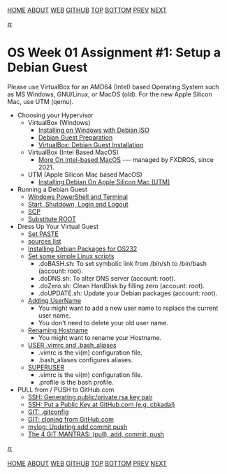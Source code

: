 ---
---
[HOME](index.md)
[ABOUT](README.md)
[WEB](https://osp4diss.vlsm.org/)
[GITHUB](https://github.com/os2xx/osp4diss/)
[TOP](#)
[BOTTOM](#endofpage)
[PREV](AOS.md#idx01)
[NEXT](W01-02.md)

[&#x213C;](#endofpage)<br id="idx00">

# OS Week 01 Assignment #1: Setup a Debian Guest

Please use VirtualBox for an AMD64 (Intel) based Operating System such as MS Windows, 
GNU/Linux, or MacOS (old). For the new Apple Silicon Mac, use UTM (qemu).

* Choosing your Hypervisor
  * VirtualBox (Windows)
    * [Installing on Windows with Debian ISO](https://doit.vlsm.org/012.html)
    * [Debian Guest Preparation](https://doit.vlsm.org/013.html)
    * [VirtualBox: Debian Guest Installation](https://doit.vlsm.org/014.html)
  * VirtualBox (Intel Based MacOS)
    * [More On Intel-based MacOS](https://fxdros.github.io/virtualbox-on-macos/)
    --- managed by FXDROS, since 2021.
  * UTM (Apple Silicon Mac based MacOS)
    * [Installing Debian On Apple Silicon Mac (UTM)](https://doit.vlsm.org/009.html)
* Running a Debian Guest
  * [Windows PowerShell and Terminal](https://doit.vlsm.org/017.html)
  * [Start, Shutdown, Login and Logout](https://doit.vlsm.org/018.html)
  * [SCP](https://doit.vlsm.org/019.html)
  * [Substitute ROOT](https://doit.vlsm.org/020.html)
* Dress Up Your Virtual Guest
  * [Set PASTE](https://doit.vlsm.org/033.html)
  * [sources.list](https://doit.vlsm.org/021.html)
  * [Installing Debian Packages for OS232](https://doit.vlsm.org/026.html#idx03)
  * [Set some simple Linux scripts](https://doit.vlsm.org/027.html)
    * .doBASH.sh: To set symbolic link from /bin/sh to /bin/bash (account: root).
    * .doDNS.sh: To alter DNS server (account: root).
    * .doZero.sh:  Clean HardDisk by filling zero (account: root).
    * .doUPDATE.sh: Update your Debian packages (account: root).
  * [Adding UserName](https://doit.vlsm.org/022.html)
    * You might want to add a new user name to replace the current user name.
    * You don't need to delete your old user name.
  * [Renaming Hostname](https://doit.vlsm.org/023.html)
    * You might want to rename your Hostname.
  * [USER .vimrc and .bash_aliases](https://doit.vlsm.org/024.html)
    * .vimrc is the vi(m) configuration file.
    * .bash_aliases configures aliases.
  * [SUPERUSER](https://doit.vlsm.org/025.html)
    * .vimrc is the vi(m) configuration file.
    * .profile is the bash profile.
* PULL from / PUSH to GitHub.com
  * [SSH: Generating public/private rsa key pair](osp-110.html)
  * [SSH: Put a Public Key at GitHub.com (e.g. cbkadal)](osp-111.html)
  * [GIT: .gitconfig](osp-112.html)
  * [GIT: cloning from GitHub.com](osp-113.html)
  * [mylog: Updating add commit push](osp-114.html)
  * [The 4 GIT MANTRAS: (pull), add, commit, push](osp-119.html)

[&#x213C;](#)<br id="endofpage"><br>
[HOME](index.md)
[ABOUT](README.md)
[WEB](https://osp4diss.vlsm.org/)
[GITHUB](https://github.com/os2xx/osp4diss)
[TOP](#)
[BOTTOM](#endofpage)
[PREV](AOS.md#idx01)
[NEXT](W01-02.md)
<br>

